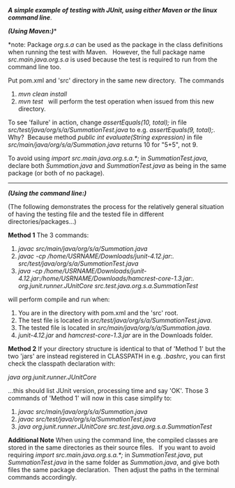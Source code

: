**_A simple example of testing with JUnit, using either Maven or the linux command line_**.  

**_(Using Maven:)_***

*note:  Package _org.s.a_ can be used as the package in the class definitions when running the test with Maven.  &nbsp; However, the full package name _src.main.java.org.s.a_ is used because the test is required to run from the command line too.

Put pom.xml and 'src' directory in the same new directory.  &nbsp;The commands 
1. _mvn clean install_ &nbsp;
2. _mvn test_ &nbsp;
will perform the test operation when issued from this new directory.&nbsp;

To see 'failure' in action, change _assertEquals(10, total);_ in file _src/test/java/org/s/a/SummationTest.java_ to e.g. _assertEquals(9, total);_. &nbsp;  Why?  &nbsp;Because method _public int evaluate(String expression)_ in file _src/main/java/org/s/a/Summation.java_ returns 10 for "5+5", not 9.&nbsp;

To avoid using _import src.main.java.org.s.a.*;_ in _SummationTest.java_, declare both _Summation.java_ and _SummationTest.java_ as being in the same package (or both of no package). &nbsp; 

-----------------------

**_(Using the command line:)_**

(The following demonstrates the process for the relatively general situation of having the testing file and the tested file in different directories/packages...)

**Method 1**
The 3 commands:

1.  _javac src/main/java/org/s/a/Summation.java_
2.  _javac -cp /home/USRNAME/Downloads/junit-4.12.jar:. src/test/java/org/s/a/SummationTest.java_
3.  _java -cp /home/USRNAME/Downloads/junit-4.12.jar:/home/USRNAME/Downloads/hamcrest-core-1.3.jar:. org.junit.runner.JUnitCore src.test.java.org.s.a.SummationTest_

will perform compile and run when:

1.  You are in the directory with pom.xml and the 'src' root.
2.  The test file is located in _src/test/java/org/s/a/SummationTest.java_.
3.  The tested file is located in _src/main/java/org/s/a/Summation.java_.
4.  _junit-4.12.jar_ and _hamcrest-core-1.3.jar_ are in the Downloads folder.

**Method 2**
If your directory structure is identical to that of 'Method 1' but the  two 'jars' are instead registered in CLASSPATH in e.g. _.bashrc_, you can first check the classpath declaration with: 

_java org.junit.runner.JUnitCore_

...this should list JUnit version, processing time and say 'OK'.  Those 3 commands of 'Method 1' will now in this case simplify to:

1.  _javac src/main/java/org/s/a/Summation.java_
2.  _javac src/test/java/org/s/a/SummationTest.java_
3.  _java org.junit.runner.JUnitCore src.test.java.org.s.a.SummationTest_

**Additional Note**
When using the command line, the compiled classes are stored in the same directories as their source files. &nbsp; If you want to avoid requiring _import src.main.java.org.s.a.*;_ in _SummationTest.java_, put _SummationTest.java_ in the same folder as _Summation.java_, and give both files the same package declaration.  &nbsp;Then adjust the paths in the terminal commands accordingly.
